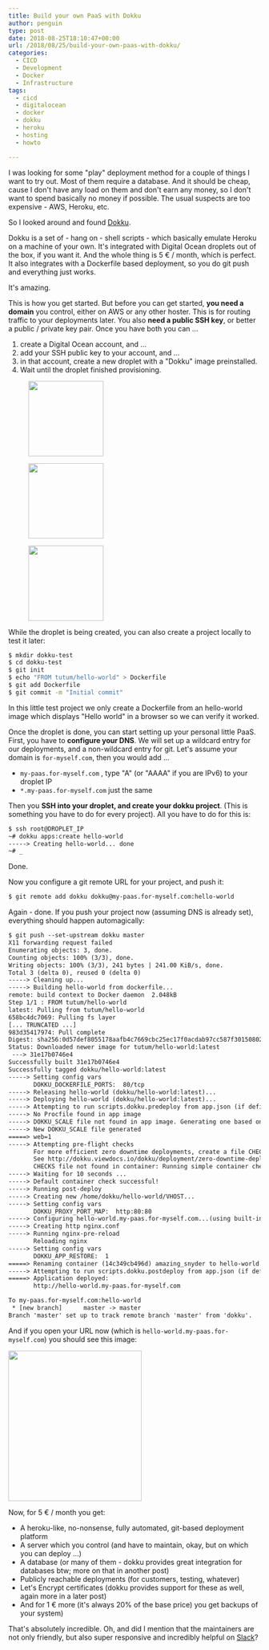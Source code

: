 ```yaml
---
title: Build your own PaaS with Dokku
author: penguin
type: post
date: 2018-08-25T18:10:47+00:00
url: /2018/08/25/build-your-own-paas-with-dokku/
categories:
  - CICD
  - Development
  - Docker
  - Infrastructure
tags:
  - cicd
  - digitalocean
  - docker
  - dokku
  - heroku
  - hosting
  - howto

---
```

I was looking for some "play" deployment method for a couple of things I want to try out. Most of them require a database. And it should be cheap, cause I don't have any load on them and don't earn any money, so I don't want to spend basically no money if possible. The usual suspects are too expensive - AWS, Heroku, etc.

So I looked around and found [Dokku][1].

Dokku is a set of - hang on - shell scripts - which basically emulate Heroku on a machine of your own. It's integrated with Digital Ocean droplets out of the box, if you want it. And the whole thing is 5 € / month, which is perfect. It also integrates with a Dockerfile based deployment, so you do git push and everything just works.

It's amazing.

This is how you get started. But before you can get started, **you need a domain** you control, either on AWS or any other hoster. This is for routing traffic to your deployments later. You also **need a public SSH key**, or better a public / private key pair. Once you have both you can ...

  1. create a Digital Ocean account, and ...
  2. add your SSH public key to your account, and ...
  3. in that account, create a new droplet with a "Dokku" image preinstalled.
  4. Wait until the droplet finished provisioning.

<div id='gallery-1' class='gallery galleryid-1096 gallery-columns-3 gallery-size-thumbnail'>
  <figure class='gallery-item'>

  <div class='gallery-icon portrait'>
    <a href='https://flypenguin.de/2018/08/25/build-your-own-paas-with-dokku/screenshot-6/'><img width="150" height="150" src="https://flypenguin.de/wp-content/uploads/2018/08/screenshot-6-150x150.png" class="attachment-thumbnail size-thumbnail" alt="" loading="lazy" /></a>
  </div></figure><figure class='gallery-item'>

  <div class='gallery-icon portrait'>
    <a href='https://flypenguin.de/2018/08/25/build-your-own-paas-with-dokku/screenshot-7/'><img width="150" height="150" src="https://flypenguin.de/wp-content/uploads/2018/08/screenshot-7-150x150.png" class="attachment-thumbnail size-thumbnail" alt="" loading="lazy" /></a>
  </div></figure><figure class='gallery-item'>

  <div class='gallery-icon landscape'>
    <a href='https://flypenguin.de/2018/08/25/build-your-own-paas-with-dokku/screenshot-5/'><img width="150" height="150" src="https://flypenguin.de/wp-content/uploads/2018/08/screenshot-5-150x150.png" class="attachment-thumbnail size-thumbnail" alt="" loading="lazy" /></a>
  </div></figure>
</div>

While the droplet is being created, you can also create a project locally to test it later:

```sh
$ mkdir dokku-test
$ cd dokku-test
$ git init
$ echo "FROM tutum/hello-world" > Dockerfile
$ git add Dockerfile
$ git commit -m "Initial commit"
```

In this little test project we only create a Dockerfile from an hello-world image which displays "Hello world" in a browser so we can verify it worked.

Once the droplet is done, you can start setting up your personal little PaaS. First, you have to **configure your DNS**. We will set up a wildcard entry for our deployments, and a non-wildcard entry for git. Let's assume your domain is `for-myself.com`, then you would add ...

  * `my-paas.for-myself.com` , type "A" (or "AAAA" if you are IPv6) to your droplet IP
  * `*.my-paas.for-myself.com` just the same

Then you **SSH into your droplet, and create your dokku project**. (This is something you have to do for every project). All you have to do for this is:

```default
$ ssh root@DROPLET_IP
~# dokku apps:create hello-world
-----> Creating hello-world... done
~# _
```

Done.

Now you configure a git remote URL for your project, and push it:

```default
$ git remote add dokku dokku@my-paas.for-myself.com:hello-world
```

Again - done. If you push your project now (assuming DNS is already set), everything should happen automagically:

```default
$ git push --set-upstream dokku master
X11 forwarding request failed
Enumerating objects: 3, done.
Counting objects: 100% (3/3), done.
Writing objects: 100% (3/3), 241 bytes | 241.00 KiB/s, done.
Total 3 (delta 0), reused 0 (delta 0)
-----> Cleaning up...
-----> Building hello-world from dockerfile...
remote: build context to Docker daemon  2.048kB
Step 1/1 : FROM tutum/hello-world
latest: Pulling from tutum/hello-world
658bc4dc7069: Pulling fs layer
[... TRUNCATED ...]
983d35417974: Pull complete
Digest: sha256:0d57def8055178aafb4c7669cbc25ec17f0acdab97cc587f30150802da8f8d85
Status: Downloaded newer image for tutum/hello-world:latest
 ---> 31e17b0746e4
Successfully built 31e17b0746e4
Successfully tagged dokku/hello-world:latest
-----> Setting config vars
       DOKKU_DOCKERFILE_PORTS:  80/tcp
-----> Releasing hello-world (dokku/hello-world:latest)...
-----> Deploying hello-world (dokku/hello-world:latest)...
-----> Attempting to run scripts.dokku.predeploy from app.json (if defined)
-----> No Procfile found in app image
-----> DOKKU_SCALE file not found in app image. Generating one based on Procfile...
-----> New DOKKU_SCALE file generated
=====> web=1
-----> Attempting pre-flight checks
       For more efficient zero downtime deployments, create a file CHECKS.
       See http://dokku.viewdocs.io/dokku/deployment/zero-downtime-deploys/ for examples
       CHECKS file not found in container: Running simple container check...
-----> Waiting for 10 seconds ...
-----> Default container check successful!
-----> Running post-deploy
-----> Creating new /home/dokku/hello-world/VHOST...
-----> Setting config vars
       DOKKU_PROXY_PORT_MAP:  http:80:80
-----> Configuring hello-world.my-paas.for-myself.com...(using built-in template)
-----> Creating http nginx.conf
-----> Running nginx-pre-reload
       Reloading nginx
-----> Setting config vars
       DOKKU_APP_RESTORE:  1
=====> Renaming container (14c349cb496d) amazing_snyder to hello-world.web.1
-----> Attempting to run scripts.dokku.postdeploy from app.json (if defined)
=====> Application deployed:
       http://hello-world.my-paas.for-myself.com

To my-paas.for-myself.com:hello-world
 * [new branch]      master -> master
Branch 'master' set up to track remote branch 'master' from 'dokku'.
```

And if you open your URL now (which is `hello-world.my-paas.for-myself.com`) you should see this image:

<img loading="lazy" class="size-medium wp-image-1100 aligncenter" src="https://flypenguin.de/wp-content/uploads/2018/08/screenshot-8-266x300.png" alt="" width="266" height="300" srcset="https://flypenguin.de/wp-content/uploads/2018/08/screenshot-8-266x300.png 266w, https://flypenguin.de/wp-content/uploads/2018/08/screenshot-8-768x868.png 768w, https://flypenguin.de/wp-content/uploads/2018/08/screenshot-8-906x1024.png 906w, https://flypenguin.de/wp-content/uploads/2018/08/screenshot-8.png 970w" sizes="(max-width: 266px) 100vw, 266px" />

Now, for 5 € / month you get:

  * A heroku-like, no-nonsense, fully automated, git-based deployment platform
  * A server which you control (and have to maintain, okay, but on which you can deploy ...)
  * A database (or many of them - dokku provides great integration for databases btw; more on that in another post)
  * Publicly reachable deployments (for customers, testing, whatever)
  * Let's Encrypt certificates (dokku provides support for these as well, again more in a later post)
  * And for 1 € more (it's always 20% of the base price) you get backups of your system)

That's absolutely incredible. Oh, and did I mention that the maintainers are not only friendly, but also super responsive and incredibly helpful on [Slack][2]?

 [1]: http://dokku.viewdocs.io/dokku/
 [2]: https://glider-slackin.herokuapp.com/